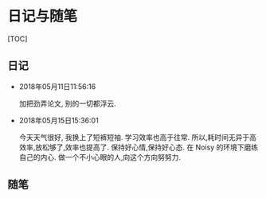 # 日记与随笔

[TOC]

## 日记
* 2018年05月11日11:56:16

  加把劲弄论文, 别的一切都浮云. 

* 2018年05月15日15:36:01

  今天天气很好, 我换上了短裤短袖. 学习效率也高于往常. 所以,耗时间无异于高效率,放松够了,效率也提高了. 保持好心情,保持好心态. 在 Noisy 的环境下磨练自己的内心. 做一个不小心眼的人,向这个方向努努力.



## 随笔

